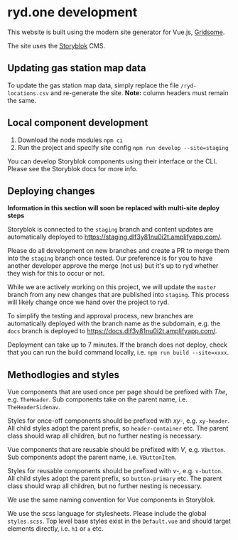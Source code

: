 # ryd.one development

This website is built using the modern site generator for Vue.js, [Gridsome](https://gridsome.org/).

The site uses the [Storyblok](https://www.storyblok.com/) CMS.

## Updating gas station map data

To update the gas station map data, simply replace the file `/ryd-locations.csv` and re-generate the site. **Note:** column headers must remain the same.

## Local component development

1. Download the node modules
   `npm ci`
2. Run the project and specify site config
   `npm run develop --site=staging`

You can develop Storyblok components using their interface or the CLI. Please see the Storyblok docs for more info.

## Deploying changes

**Information in this section will soon be replaced with multi-site deploy steps**

Storyblok is connected to the `staging` branch and content updates are automatically deployed to https://staging.dlf3y81nu0i2t.amplifyapp.com/.

Please do all development on new branches and create a PR to merge them into the `staging` branch once tested. Our preference is for you to have another developer approve the merge (not us) but it's up to ryd whether they wish for this to occur or not.

While we are actively working on this project, we will update the `master` branch from any new changes that are published into `staging`. This process will likely change once we hand over the project to ryd.

To simplify the testing and approval process, new branches are automatically deployed with the branch name as the subdomain, e.g. the `docs` branch is deployed to https://docs.dlf3y81nu0i2t.amplifyapp.com/.

Deployment can take up to 7 minutes. If the branch does not deploy, check that you can run the build command locally, i.e. `npm run build --site=xxxx`.

## Methodlogies and styles

Vue components that are used once per page should be prefixed with _The_, e.g. `TheHeader`. Sub components take on the parent name, i.e. `TheHeaderSidenav`.

Styles for once-off components should be prefixed with _xy-_, e.g. `xy-header`. All child styles adopt the parent prefix, so `header-container` etc. The parent class should wrap all children, but no further nesting is necessary.

Vue components that are reusable should be prefixed with _V_, e.g. `VButton`. Sub components adopt the parent name, i.e. `VButtonItem`.

Styles for reusable components should be prefixed with _v-_, e.g. `v-button`. All child styles adopt the parent prefix, so `button-primary` etc. The parent class should wrap all children, but no further nesting is necessary.

We use the same naming convention for Vue components in Storyblok.

We use the scss language for stylesheets. Please include the global `styles.scss`. Top level base styles exist in the `Default.vue` and should target elements directly, i.e. `h1` or `a` etc.

